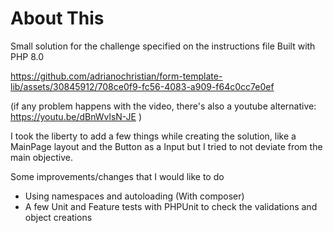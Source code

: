 # About This 
Small solution for the challenge specified on the instructions file
Built with PHP 8.0

https://github.com/adrianochristian/form-template-lib/assets/30845912/708ce0f9-fc56-4083-a909-f64c0cc7e0ef

(if any problem happens with the video, there's also a youtube alternative: https://youtu.be/dBnWvlsN-JE )

I took the liberty to add a few things while creating the solution, like a MainPage layout and the Button as a Input but I tried to not deviate from the main objective.

Some improvements/changes that I would like to do
- Using namespaces and autoloading (With composer)
- A few Unit and Feature tests with PHPUnit to check the validations and object creations
